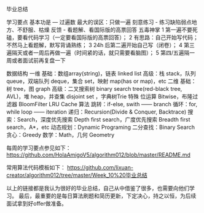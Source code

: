 
毕业总结


学习要点
基本功是 — 过遍数
最大的误区：只做一遍
刻意练习 - 练习缺陷弱点地方、不舒服、枯燥
反馈 - 看题解、看国际版的高票回答
五毒神掌
1 第一遍不要死磕，要看代码学习（一定要看国际版的高票回答）；
2 有思路：自己开始写代码；不然马上看题解，默写背诵熟练；
3 24h 后第二遍开始自己写（闭卷）；
4 第三遍隔天或者一周后再做一遍（时间紧的话，就只需要看脑图）；
5 第四/五遍隔一周或者面试前再复盘一下

数据结构
一维 
基础：数组array(string)，链表 linked list
高级：栈 stack，队列 queue，双端队列 deque，集合 set，映射 map(has or map)，etc
二维 
基础：树 tree，图 graph
高级：二叉搜索树 binary search tree(red-black tree, AVL)，堆 heap，并查集 disjoint set ，字典树Trie
特殊 
位运算 Bitwise，布隆过滤器 BloomFilter
LRU Cache
算法
跳转：if-else, swith —— branch
循环：for, while loop —— iteration
递归：Recursion(Divide & Conquer, Backtrace)
搜索：Search，深度优先搜索 Depth first search，广度优先搜索 Breadth first search，A*，etc
动态规划：Dynamic Programing
二分查找：Binary Search
贪心：Greedy
数学：Math，几何 Geometry

每周的学习要点参见如下：
https://github.com/HolaAmigoV5/algorithm012/blob/master/README.md

常用算法代码模板如下：
https://github.com/lixuan-creator/algorithm012/tree/master/Week_10%20毕业总结

以上的链接都是我认为很好的毕业总结，自己从中借鉴了很多，也需要向他们学习。
最后，最重要的是每日算法刷题和简历更新，下定决心，持之以恒，为后续面试拿到好offer做准备。